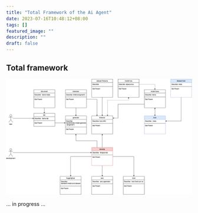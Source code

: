 ```yaml
---
title: "Total Framework of the Ai Agent"
date: 2023-07-16T10:48:12+08:00
tags: []
featured_image: ""
description: ""
draft: false
---
```

## Total framework

![1689475808532](image/total-framework-of-the-ai-agent/1689475808532.png)

<!--more-->

... in progress ...